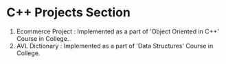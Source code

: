 # C++ Projects Section
1) Ecommerce Project : Implemented as a part of 'Object Oriented in C++' Course in College.
2) AVL Dictionary : Implemented as a part of 'Data Structures' Course in College.
